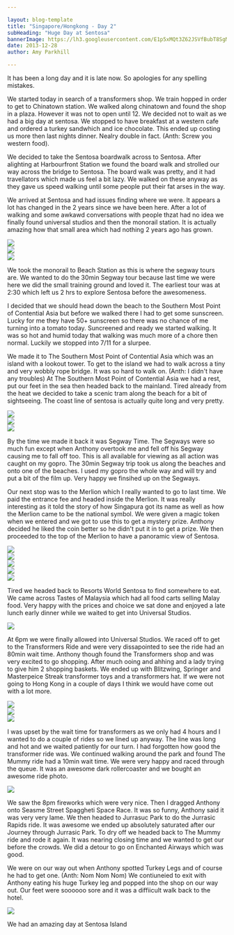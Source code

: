 ```yaml
---

layout: blog-template
title: "Singapore/Hongkong - Day 2"
subHeading: "Huge Day at Sentosa"
bannerImage: https://lh3.googleusercontent.com/E1p5xMQt3Z62JSVfBubT8SgMpQY6CpklwOeDFdpAqQaQLITrlusK05U76t6KKBvFCtNpUdpg5wfZZzG06mBT1GkvtUfGE9kZcGUaIqIJqAzqkkEGLBIr_Jpi3TclUye3sdaGaFUM4Q
date: 2013-12-28
author: Amy Parkhill

---
```

It has been a long day and it is late now. So apologies for any spelling mistakes. 

We started today in search of a transformers shop. We train hopped in order to get to Chinatown station. We walked along chinatown and found the shop in a plaza. However it was not to open until 12. We decided not to wait as we had a big day at sentosa. We stopped to have breakfast at a western cafe and ordered a turkey sandwhich and ice chocolate. This ended up costing us more then last nights dinner. Nealry double in fact. (Anth: Screw you western food).

We decided to take the Sentosa boardwalk across to Sentosa. After alighting at Harbourfront Station we found the board walk and strolled our way across the bridge  to Sentosa. The board walk was pretty, and it had travellators which made us feel a bit lazy. We walked on these anyway as they gave us speed walking until some people put their fat arses in the way.

We arrived at Sentosa and had issues finding where we were. It appears a lot has changed in the 2 years since we have been here. After a lot of walking and some awkawd conversations with people thzat had no idea we finally found universal studios and then the monorail station. It is actually amazing how that small area which had nothing 2 years ago has grown.

<div class="center-image"><img src="https://lh3.googleusercontent.com/vgg2F6vus8zlcQU1PLgI3ZADxFIbPZ05EfyjErcWrgz6Q2vf6INmSNxlQd8SQKni6wocDsNN0VzsDmBl014t4O4xPlGmH_sDPpW0qIPsu2v4nCe1VE-1L2J_GC6mKQQbf8aujtwUoA" /></div>
<div class="center-image"><img src="https://lh3.googleusercontent.com/4423mxVUKQMQSYxO8RFP5QoCeU2SDDD-IdZ_ihMgRK24g2ICJNgAujFGJwy9ejJ4xcNrDMzeqUfLtnvFpB3PhhMwg12NDFxK9nj_CKGulSGUVNui8skA1yE5y-Db88PcpAiyLb3pkA" /></div>
<div class="center-image"><img src="https://lh3.googleusercontent.com/fHF3-egsmuc0LoFXd2fvekKTC-_JDjcmBEpg4NkKWSyJMxHv6-aw_XqUHAMldPV3abpkoSZ5HpZvWVehdCTiMvmGxsrEm4uKoMYCFDiKJg6uvvRMS_wIrjCx70rbo2ntO355alSnBQ" /></div>

We took the monorail to Beach Station as this is where the segway tours are. We wanted to do the 30min Segway tour because last time we were here we did the small training ground and loved it. The earliest tour was at 2:30 which left us 2 hrs to explore Sentosa before the awesomeness. 

I decided that we should head down the beach to the Southern Most Point of Contential Asia but before we walked there I had to get some sunscreen. Lucky for me they have 50+ sunscreen so there was no chance of me turning into a tomato today. Suncreened and ready we started walking. It was so hot and humid today that walking was much more of a chore then normal. Luckily we stopped into 7/11 for a slurpee. 

We made it to The Southern Most Point of Contential Asia which was an island with a lookout tower. To get to the island we had to walk across a tiny and very wobbly rope bridge. It was so hard to walk on. (Anth: I didn't have any troubles) At The Southern Most Point of Contential Asia we had a rest, put our feet in the sea then headed back to the mainland. Tired already from the heat we decided to take a scenic tram along the beach for a bit of sightseeing. The coast line of sentosa is actually quite long and very pretty.

<div class="center-image"><img src="https://lh3.googleusercontent.com/Z5Ox6hOFjW-Z_mLIiEH-m1LIEG_HxAjmJ9vLUWEJzSXiEPqRCuE3_cokcbvbBjnxPpylIOzgHlWw7kTqapODF7mSTVPGEJq6vIT9NQJ-Q-X8FMgZk9NMIOL94nzkbHfo0_m9MLERSQ" /></div>
<div class="center-image"><img src="https://lh3.googleusercontent.com/TnvUr2mR7gUY4tXs6pSEoEyFxcNyoPP6OPDv1en3Ud1aBs41HsoshPwjqq-U_RmbC0YTi-o3c0beN4Tfzlb42kd6o5gLXcPzdK2xDV1ws6fVcPp13L7fxu0yf8MCNK9VQTf7z5puSg" /></div>
<div class="center-image"><img src="https://lh3.googleusercontent.com/fxcg_YYLEC7asHtYkP3ew-YCAN1R4YhenUdzi5e5MYz6bvVbClUEp3s3tJdOlAnDhNrqk90u0EhcbfRSab0DbjR28KK6On3Dhud_O0SuIE_9K-SXGnXdK_3_FI7S5aSxYEUKYaZAIA" /></div>

By the time we made it back it was Segway Time. The Segways were so much fun except when Anthony overtook me and fell off his Segway causing me to fall off too. This is all available for viewing as all action was caught on my gopro. The 30min Segway trip took us along the beaches and onto one of the beaches. I used my gopro the whole way and will try and put a bit of the film up. Very happy we finsihed up on the Segways.

Our next stop was to the Merlion which I really wanted to go to last time. We paid the entrance fee and headed inside the Merlion. It was really interesting as it told the story of how Singapura got its name as well as how the Merlion came to be the national symbol. We were given a magic token when we entered and we got to use this to get a mystery prize. Anthony decided he liked the coin better so he didn't put it in to get a prize. We then proceeded to the top of the Merlion to have a panoramic view of Sentosa. 

<div class="center-image"><img src="https://lh3.googleusercontent.com/c09j-pgx1qlucD0LZJfN2HJU-6uhwaZFz_GZMKhE51fVQ3oJo8FWYVR3ohL-hyLOKPxXHJcSsIjD0uXoEeVoxRNOUp5-WqMVrJTrwCb8_01T9nsnVDwLaSPxrIV4-ZOo4Z59t1dAvw" /></div>
<div class="center-image"><img src="https://lh3.googleusercontent.com/u5s1BoaiEL_7i1CHfTNY86bQmxGueZ1x0khH1wUVZL3ERC7kk_GBpS5xv1IqImvvUvFspz-b8hUaZ2LUSB1kqdg13xqpND9kCY_HJDYy7zDTOwv0ZjojgZiVO1A-J1nX5Fxz0AIo1w" /></div>
<div class="center-image"><img src="https://lh3.googleusercontent.com/58fi80LbyL4qRLfYti0LE226gwCnF2XROSyUvJOQ3ciRSKaV-Yro1OVszTAbqk76oXQJZYQ18LaaJWWVAS09KatHJKDwtiB90S_3sadzIOpzp9eGu5kQkZ8a_vIyMlL1MNWEEI7Zvw" /></div>
<div class="center-image"><img src="https://lh3.googleusercontent.com/VoF2pSEXXVRDkmyKCtFWtTKpMPFObQdHXtNRZcrt7mNsZ9M07SxH28snyboreJdCEmifpVvoXu8jmK-VJAHxaB17iszrdsXZOyMPjovBZ-X_dyY90GGErs0DvFWtil6y27zX6JlX1g" /></div>
<div class="center-image"><img src="https://lh3.googleusercontent.com/FjotUBDIP-NlYHc8E8_fmjphUKPGJc6-tWjGGFrd1HSiqWuz07l-menkW5ABWHi0Ku63CRGDlasENs_klMZYtTjpuaUZxv5TnZ2uQj3PVf1SihxoFNnGh1XoCRIXlABBb0V8Y3fJTA" /></div>


Tired we headed back to Resorts World Sentosa to find somewhere to eat. We came across Tastes of Malaysia which had all food carts selling Malay food. Very happy with the prices and choice we sat done and enjoyed a late lunch early dinner while we waited to get into Universal Studios.

<div class="center-image"><img src="https://lh3.googleusercontent.com/8QxYkE5hJnIhmLvQtX6PFL0hyHNtNE3o-wE-fjZykCVHFy_utluvQOU6EWYQp6eXl22ksuuFghYjbXnoS0kFYfaKDHY6Z6VUB95S-qKXvSThzXZcKCAlCNhIrwB6K5VQgFPb_PXhyg" /></div>

At 6pm we were finally allowed into Universal Studios. We raced off to get to the Transformers Ride and were very dissapointed to see the ride had an 80min wait time. Anthony though found the Transformers shop and was very excited to go shopping. After much ooing and ahhing and a lady trying to give him 2 shopping baskets. We ended up with Blitzwing, Springer and Masterpeice Streak transformer toys and a transformers hat. If we were not going to Hong Kong in a couple of days I think we would have come out with a lot more. 

<div class="center-image"><img src="https://lh3.googleusercontent.com/GPVH0ql-rUOlmJunqLEvunSMHYAPREMmgEvNwnLmZb_EFs6V1s9wRYVI7_E6uIJ-VVUaUnM9o2TSw7Sm00vGbPXFjWDmhgeeko9JsfvHpTAA2ZymT-zbYlGTPHSzIhfGRDshxuJwdA" /></div>
<div class="center-image"><img src="https://lh3.googleusercontent.com/ylodkZjUr3dQ9iM9UF-QSBdMWIzxZU_KadHeZqDn9T_ECD9NYtC20xZKtekW-8Tq29BTJ7NJSOuukimVt2uQxdJwJAdcdH3HiLB7zwHbvMBBXGFpycEcNbPFEkUgDWqiQ6aiUr2xMA" /></div>
<div class="center-image"><img src="https://lh3.googleusercontent.com/RdlV5oZvA3hFBggHEbC4B0FWkx1-yRtpEodn0bnG9dn3DX0n_SKd7mL5S2UK1jF93EbNdzqJKgFAVFujCtZZzLlfUvyQUjAndh13AZfFaBNkOOFXsfPnLok_xJSuLn37IGpgO6k5pA" /></div>


I was upset by the wait time for transformers as we only had 4 hours and I wanted to do a couple of rides so we lined up anyway. The line was long and hot and we waited patiently for our turn. I had forgotten how good the transformer ride was. We continued walking around the park and found The Mummy ride had a 10min wait time. We were very happy and raced through the queue. It was an awesome dark rollercoaster and we bought an awesome ride photo. 

<div class="center-image"><img src="https://lh3.googleusercontent.com/yNP8ljG5ElK123gSAm1akyeSQRnUfghmvEBHV81cF0bkr8GhNiQPyK3az1bROVINkDBucmC2aSmQi4k5EJyQZ0mk51XT2YXcCghSreWUIpHdUY_ewVXAEiqEj6uUEdKlX-Yj_mPf1w" /></div>

We saw the 8pm fireworks which were very nice. Then I dragged Anthony onto Seasme Street Spaggheti Space Race. It was so funny, Anthony said it was very very lame. We then headed to Jurrasuc Park to do the Jurrasic Rapids ride. It was awesome we ended up absolutely saturated after our Journey through Jurrasic Park.   To dry off we headed back to The Mummy ride and rode it again. It was nearing closing time and we wanted to get our before the crowds. We did a detour to go on Enchanted Airways which was good.

We were on our way out when Anthony spotted Turkey Legs and of course he had to get one. (Anth: Nom Nom Nom) We contiuneied to exit with Anthony eating his huge Turkey leg and popped into the shop on our way out. Our feet were soooooo sore and it was a diffiicult walk back to the hotel. 

<div class="center-image"><img src="https://lh3.googleusercontent.com/qpXZ1BkbLTZwhb_W3WeJKZW81gIZfQiXtmjxKFTqDDptlPyDqXfApzVpVthTBJ1yDZZOFU_L3UoypLrhJ608cToa9RUwO9WGAyhthPPrf1XFALLAQBAuFC4cQ893zD6fw4bwav45oQ" /></div>


We had an amazing day at Sentosa Island


